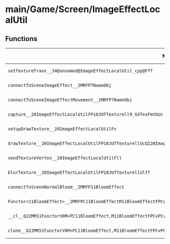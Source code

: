 # main/Game/Screen/ImageEffectLocalUtil

## Functions

| Name | Address | Match % |
|------|---------|---------|
| `setTextureTrans__34@unnamed@ImageEffectLocalUtil_cpp@Fff` | `0x80364954` | :x: (0.0%) |
| `connectToSceneImageEffect__2MRFP7NameObj` | `0x803649B8` | :x: (0.0%) |
| `connectToSceneImageEffectMovement__2MRFP7NameObj` | `0x803649CC` | :x: (0.0%) |
| `capture__20ImageEffectLocalUtilFP10JUTTexturell9_GXTexFmtbUc` | `0x803649E0` | :x: (0.0%) |
| `setupDrawTexture__20ImageEffectLocalUtilFv` | `0x80364A64` | :x: (0.0%) |
| `drawTexture__20ImageEffectLocalUtilFP10JUTTexturellUcQ220ImageEffectLocalUtil12ETexDrawType` | `0x80364CFC` | :x: (0.0%) |
| `sendTextureVertex__20ImageEffectLocalUtilFll` | `0x80364EEC` | :x: (0.0%) |
| `blurTexture__20ImageEffectLocalUtilFP10JUTTexturellUlff` | `0x803650BC` | :x: (0.0%) |
| `connectToSceneNormalBloom__2MRFP11BloomEffect` | `0x803652D8` | :x: (0.0%) |
| `Functor<11BloomEffect>__2MRFPC11BloomEffectM11BloomEffectFPCvPCv_v_Q22MR51FunctorV0M<PC11BloomEffect,M11BloomEffectFPCvPCv_v>` | `0x80365404` | :x: (0.0%) |
| `__cl__Q22MR51FunctorV0M<PC11BloomEffect,M11BloomEffectFPCvPCv_v>CFv` | `0x80365444` | :x: (0.0%) |
| `clone__Q22MR51FunctorV0M<PC11BloomEffect,M11BloomEffectFPCvPCv_v>CFP7JKRHeap` | `0x80365474` | :x: (0.0%) |